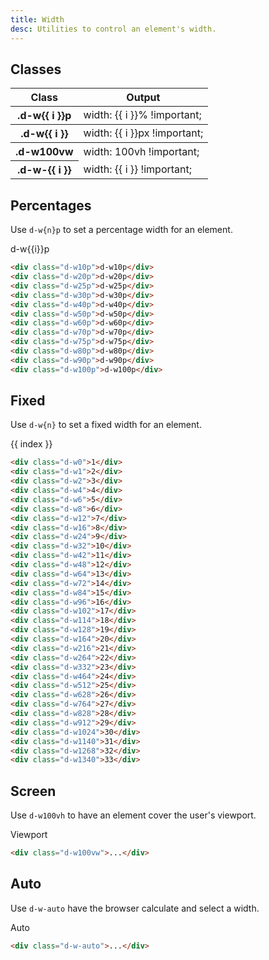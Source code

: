 ```yaml
---
title: Width
desc: Utilities to control an element's width.
---
```


## Classes
<div class="d-h464 d-of-y-scroll d-bb d-bc-black-200">
  <table class="d-table dialtone-doc-table">
    <thead>
      <tr>
        <th scope="col" class="d-w30p">Class</th>
        <th scope="col">Output</th>
      </tr>
    </thead>
    <tbody>
      <tr v-for="i in percentage">
        <th scope="row" class="d-ff-mono d-fc-purple d-fw-normal d-fs12">.d-w{{ i }}p</th>
        <td class="d-ff-mono d-fc-orange-500 d-fs12">width: {{ i }}% !important;</td>
      </tr>
    </tbody>
    <tbody>
      <tr v-for="i in fixed">
        <th scope="row" class="d-ff-mono d-fc-purple d-fw-normal d-fs12">.d-w{{ i }}</th>
        <td class="d-ff-mono d-fc-orange-500 d-fs12">width: {{ i }}px !important;</td>
      </tr>
    </tbody>
    <tbody>
      <tr>
        <th scope="row" class="d-ff-mono d-fc-purple d-fw-normal d-fs12">.d-w100vw</th>
        <td class="d-ff-mono d-fc-orange-500 d-fs12">width: 100vh !important;</td>
      </tr>
      <tr v-for="i in other">
        <th scope="row" class="d-ff-mono d-fc-purple d-fw-normal d-fs12">.d-w-{{ i }}</th>
        <td class="d-ff-mono d-fc-orange-500 d-fs12">width: {{ i }} !important;</td>
      </tr>
    </tbody>
  </table>
</div>

## Percentages
Use `d-w{n}p` to set a percentage width for an element.

<code-well-header class="d-d-flex d-fd-column d-p24 d-bgc-purple-100 d-bgo50 d-w100p d-hmx332 d-stack16 d-fs14 d-ff-mono d-ta-center d-of-y-scroll" custom>
  <div v-for="i in percentage" class="d-d-flex d-fl-center d-ps-relative">
    <span class="d-zi-active d-h64 d-d-flex d-ai-center">d-w{{i}}p</span>
    <div class="d-w100p d-h64 d-ps-absolute d-bgc-purple-200">
      <div class="d-h64 d-bgc-purple-300 d-bar4" :class="`d-w${i}p`"></div>
    </div>
  </div>
</code-well-header>

```html
<div class="d-w10p">d-w10p</div>
<div class="d-w20p">d-w20p</div>
<div class="d-w25p">d-w25p</div>
<div class="d-w30p">d-w30p</div>
<div class="d-w40p">d-w40p</div>
<div class="d-w50p">d-w50p</div>
<div class="d-w60p">d-w60p</div>
<div class="d-w70p">d-w70p</div>
<div class="d-w75p">d-w75p</div>
<div class="d-w80p">d-w80p</div>
<div class="d-w90p">d-w90p</div>
<div class="d-w100p">d-w100p</div>
```

## Fixed
Use `d-w{n}` to set a fixed width for an element.

<code-well-header class="d-d-flex d-fd-column d-p24 d-bgc-pink-100 d-bgo50 d-w100p d-hmx332 d-stack16 d-fs24 d-fw-bold d-ta-center d-of-scroll" custom>
  <div v-for="(i, index) in fixed" class="d-d-flex d-pls-start d-ai-center">
              <span class="d-w48">{{ index }}</span>
              <div class="d-h64 d-bgc-pink-300 d-bar4" :class="`d-w${i}`"></div>
            </div>
</code-well-header>

```html
<div class="d-w0">1</div>
<div class="d-w1">2</div>
<div class="d-w2">3</div>
<div class="d-w4">4</div>
<div class="d-w6">5</div>
<div class="d-w8">6</div>
<div class="d-w12">7</div>
<div class="d-w16">8</div>
<div class="d-w24">9</div>
<div class="d-w32">10</div>
<div class="d-w42">11</div>
<div class="d-w48">12</div>
<div class="d-w64">13</div>
<div class="d-w72">14</div>
<div class="d-w84">15</div>
<div class="d-w96">16</div>
<div class="d-w102">17</div>
<div class="d-w114">18</div>
<div class="d-w128">19</div>
<div class="d-w164">20</div>
<div class="d-w216">21</div>
<div class="d-w264">22</div>
<div class="d-w332">23</div>
<div class="d-w464">24</div>
<div class="d-w512">25</div>
<div class="d-w628">26</div>
<div class="d-w764">27</div>
<div class="d-w828">28</div>
<div class="d-w912">29</div>
<div class="d-w1024">30</div>
<div class="d-w1140">31</div>
<div class="d-w1268">32</div>
<div class="d-w1340">33</div>
```

## Screen
Use `d-w100vh` to have an element cover the user's viewport.

<code-well-header class="d-ps-relative d-d-flex d-jc-center d-p24 d-bgc-yellow-100 d-bgo50 d-w100p d-h3 d-stack16 d-of-y-scroll" custom>
  <div class="d-fl-center d-py16 d-px8 d-w100vw d-h100vh d-bgc-yellow-400 d-bar4 d-fs24 d-fw-bold d-ta-center">Viewport</div>
</code-well-header>

```html
<div class="d-w100vw">...</div>
```

## Auto
Use `d-w-auto` have the browser calculate and select a width.

<code-well-header class="d-ps-relative d-d-flex d-jc-center d-p24 d-bgc-orange-100 d-bgo50 d-w100p d-hmn102 d-stack16" custom>
  <div class="d-fl-center d-py16 d-px8 d-h72 d-w-auto d-bgc-orange-400 d-bar4 d-fs24 d-fw-bold d-ta-center">Auto</div>
</code-well-header>

```html
<div class="d-w-auto">...</div>
```

<script setup>
  import { percentage, fixed, other } from '@data/width-height.json';
</script>
